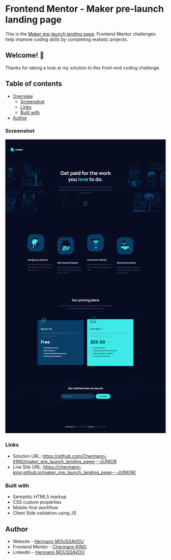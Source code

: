 # Frontend Mentor - Maker pre-launch landing page

This is the [Maker pre-launch landing page](https://www.frontendmentor.io/challenges/maker-prelaunch-landing-page-WVZIJtKLd). Frontend Mentor challenges help improve coding skills by completing realistic projects.

## Welcome! 👋

Thanks for taking a look at my solution to this front-end coding challenge.

## Table of contents

- [Overview](#overview)
  - [Screenshot](#screenshot)
  - [Links](#links)
  - [Built with](#built-with)
- [Author](#author)

### Screenshot

![](./assets/maker-pre-launch-landing-page-printscreen.png)

### Links

- Solution URL: https://github.com/Chermann-KING/maker_pre_launch_landing_page---JUNIOR
- Live Site URL: https://chermann-king.github.io/maker_pre_launch_landing_page---JUNIOR/

### Built with

- Semantic HTML5 markup
- CSS custom properties
- Mobile-first workflow
- Client Side validation using JS

## Author

- Website - [Hermann MOUSSAVOU](https://hermann-moussavou.com)
- Frontend Mentor - [Chermann KING](https://www.frontendmentor.io/profile/Chermann-KING)
- LinkedIn - [Hermann MOUSSAVOU](https://www.linkedin.com/in/hermann-moussavou)
